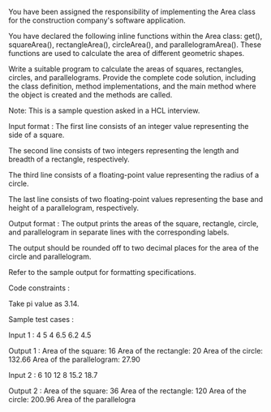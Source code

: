 You have been assigned the responsibility of implementing the Area class for the construction company's software application.



You have declared the following inline functions within the Area class: get(), squareArea(), rectangleArea(), circleArea(), and parallelogramArea(). These functions are used to calculate the area of different geometric shapes.



Write a suitable program to calculate the areas of squares, rectangles, circles, and parallelograms. Provide the complete code solution, including the class definition, method implementations, and the main method where the object is created and the methods are called.



Note: This is a sample question asked in a HCL interview.

Input format :
The first line consists of an integer value representing the side of a square. 

The second line consists of two integers representing the length and breadth of a rectangle, respectively. 

The third line consists of a floating-point value representing the radius of a circle.

The last line consists of two floating-point values representing the base and height of a parallelogram, respectively.

Output format :
The output prints the areas of the square, rectangle, circle, and parallelogram in separate lines with the corresponding labels.

The output should be rounded off to two decimal places for the area of the circle and parallelogram.



Refer to the sample output for formatting specifications.

Code constraints :

Take pi value as 3.14.

Sample test cases :

Input 1 :
4
5 4
6.5
6.2 4.5

Output 1 :
Area of the square: 16
Area of the rectangle: 20
Area of the circle: 132.66
Area of the parallelogram: 27.90

Input 2 :
6
10 12
8
15.2 18.7

Output 2 :
Area of the square: 36
Area of the rectangle: 120
Area of the circle: 200.96
Area of the parallelogra
